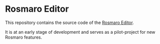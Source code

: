 # Rosmaro Editor

This repository contains the source code of the [Rosmaro Editor](https://rosmaro.js.org/editor).

It is at an early stage of development and serves as a pilot-project for new Rosmaro features.
